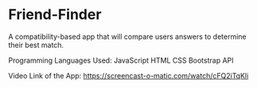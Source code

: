 # Friend-Finder

A compatibility-based app that will compare users answers to determine their best match. 

Programming Languages Used:
JavaScript
HTML
CSS
Bootstrap
API

Video Link of the App: https://screencast-o-matic.com/watch/cFQ2iTqKli
